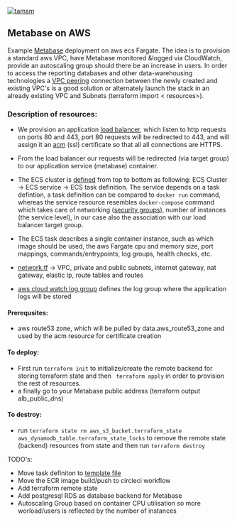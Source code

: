 [![tamsm](https://circleci.com/gh/tamsm/aws-metabase.svg?style=svg)](https://circleci.com/gh/tamsm/aws-metabase)

## Metabase on AWS

Example [Metabase](https://www.metabase.com/) deployment on aws ecs Fargate. The idea is to provision 
a standard aws VPC, have Metabase monitored &logged via CloudWatch, provide an autoscaling group should there 
be an increase in users. In order to access the reporting databases and other data-warehousing
technologies a [VPC peering](https://docs.aws.amazon.com/vpc/latest/peering/what-is-vpc-peering.html) connection
between the newly created and existing VPC's is a good solution or alternately launch the stack in an already existing
VPC and Subnets (terraform import < resources>).   

### Description of resources:
- We provision an application [load balancer](alb.tf), which listen to http requests on ports 80 and 443,
port 80 requests will be redirected to 443, and will assign it an [acm](acm.tf) (ssl) certificate so that all
all connections are HTTPS.

- From the load balancer our requests will be redirected (via target group) to our application service (metabase)
container. 

- The ECS cluster is [defined](main.tf) from top to bottom as following: 
ECS Cluster -> ECS service -> ECS task definition. The service depends on a task defintion, a task definition
can be compared to `docker run` command, whereas the service resource resembles `docker-compose` command which
takes care of networking ([security groups](security.tf)), number of instances (the service level),
in our case also the association with our load balancer target group.

- The ECS task describes a single container instance, such as which image should be used, the aws Fargate cpu and memory
size, port mappings, commands/entrypoints, log groups, health checks, etc.   
- [network.tf](network.tf) -> VPC, private and public subnets, internet gateway,
nat gateway, elastic ip, route tables and routes 
- [aws cloud watch log group](logs.tf) defines the log group where the application logs will be stored

#### Prerequsites:
- aws route53 zone, which will be pulled by data.aws_route53_zone and used by the acm resource 
for certificate creation

#### To deploy:
- First run `terraform init`
to initialize/create the remote backend for storing terraform state
and then ` terraform apply` in order to provision the rest of resources.
- a finally go to your Metabase public address (terraform output alb_public_dns) 

#### To destroy:
- run `terraform state rm aws_s3_bucket.terraform_state aws_dynamodb_table.terraform_state_locks`
to remove the remote state (backend) resources from state and then run `terraform destroy`


TODO's:
 - Move task definiton to [template file](templates/metabase.json) 
 - Move the ECR image build/push to circleci workflow
 - Add terraform remote state 
 - Add postgresql RDS as database backend for Metabase
 - Autoscaling Group based on container CPU utilisation so more worload/users 
 is reflected by the number of instances 


